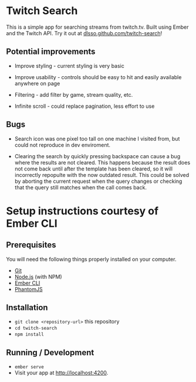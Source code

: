 # Twitch Search

This is a simple app for searching streams from twitch.tv. Built using Ember and the Twitch API.
Try it out at [dlsso.github.com/twitch-search](dlsso.github.com/twitch-search)!

## Potential improvements

* Improve styling - current styling is very basic

* Improve usability - controls should be easy to hit and easily available anywhere on page

* Filtering - add filter by game, stream quality, etc.

* Infinite scroll - could replace pagination, less effort to use


## Bugs

* Search icon was one pixel too tall on one machine I visited from, but could not reproduce in dev enviroment.

* Clearing the search by quickly pressing backspace can cause a bug where the results are not cleared. This happens because the result does not come back until after the template has been cleared, so it will incorrectly repopulte with the now outdated result. This could be solved by aborting the current request when the query changes or checking that the query still matches when the call comes back.

# Setup instructions courtesy of Ember CLI

## Prerequisites

You will need the following things properly installed on your computer.

* [Git](https://git-scm.com/)
* [Node.js](https://nodejs.org/) (with NPM)
* [Ember CLI](https://ember-cli.com/)
* [PhantomJS](http://phantomjs.org/)

## Installation

* `git clone <repository-url>` this repository
* `cd twitch-search`
* `npm install`

## Running / Development

* `ember serve`
* Visit your app at [http://localhost:4200](http://localhost:4200).
